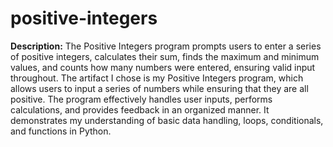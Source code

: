 # positive-integers
**Description:** The Positive Integers program prompts users to enter a series of positive integers, calculates their sum, finds the maximum and minimum values, and counts how many numbers were entered, ensuring valid input throughout.
The artifact I chose is my Positive Integers program, which allows users to input a series of numbers while ensuring that they are all positive. The program effectively handles user inputs, performs calculations, and provides feedback in an organized manner. It demonstrates my understanding of basic data handling, loops, conditionals, and functions in Python.
